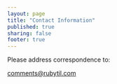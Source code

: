 ```yaml
---
layout: page
title: "Contact Information"
published: true
sharing: false
footer: true
---
```

Please address correspondence to:

[comments@rubytil.com](mailto:comments@rubytil.com)
